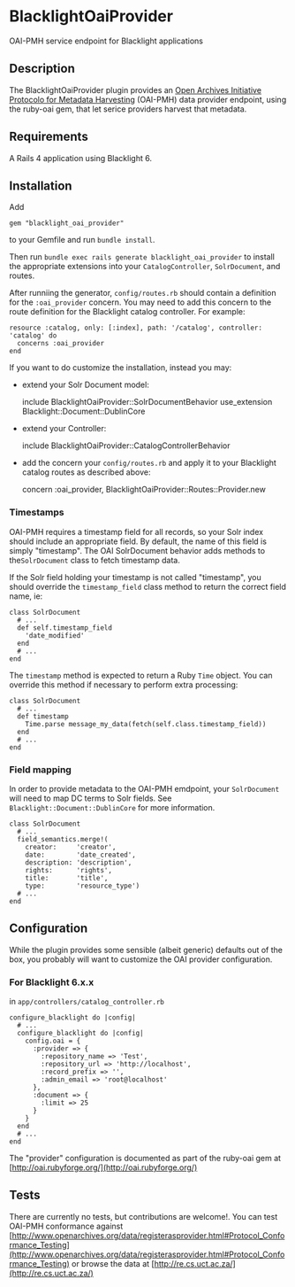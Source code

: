 # BlacklightOaiProvider

OAI-PMH service endpoint for Blacklight applications

## Description

The BlacklightOaiProvider plugin provides an [Open Archives Initiative Protocolo for Metadata Harvesting](http://www.openarchives.org/pmh/) (OAI-PMH) data provider endpoint, using the ruby-oai gem, that let serice providers harvest that metadata.

## Requirements

A Rails 4 application using Blacklight 6.

## Installation

Add

    gem "blacklight_oai_provider"

to your Gemfile and run `bundle install`.

Then run `bundle exec rails generate blacklight_oai_provider` to install the appropriate extensions into your `CatalogController`, `SolrDocument`, and routes.

After runniing the generator, `config/routes.rb` should contain a definition for the `:oai_provider` concern. You may need to add this concern to the route definition for the Blacklight catalog controller. For example:

    resource :catalog, only: [:index], path: '/catalog', controller: 'catalog' do
      concerns :oai_provider
    end 

If you want to do customize the installation, instead you may:

  * extend your Solr Document model:
    
    include BlacklightOaiProvider::SolrDocumentBehavior
    use_extension Blacklight::Document::DublinCore

  * extend your Controller:

    include BlacklightOaiProvider::CatalogControllerBehavior

  * add the concern your `config/routes.rb` and apply it to your Blacklight catalog routes as described above:

    concern :oai_provider, BlacklightOaiProvider::Routes::Provider.new

### Timestamps

OAI-PMH requires a timestamp field for all records, so your Solr index should include an appropriate field. By default, the name of this field is simply "timestamp". The OAI SolrDocument behavior adds methods to the`SolrDocument` class to fetch timestamp data.

If the Solr field holding your timestamp is not called "timestamp", you should override the `timestamp_field` class method to return the correct field name, ie:

    class SolrDocument
      # ...
      def self.timestamp_field
        'date_modified'
      end
      # ...
    end

The `timestamp` method is expected to return a Ruby `Time` object. You can override this method if necessary to perform extra processing:

    class SolrDocument
      # ...
      def timestamp
        Time.parse message_my_data(fetch(self.class.timestamp_field))
      end
      # ...
    end

### Field mapping

In order to provide metadata to the OAI-PMH emdpoint, your `SolrDocument` will need to map DC terms to Solr fields. See `Blacklight::Document::DublinCore` for more information.

    class SolrDocument
      # ...
      field_semantics.merge!(
        creator:     'creator',
        date:        'date_created',
        description: 'description',
        rights:      'rights',
        title:       'title',
        type:        'resource_type')
      # ...
    end

## Configuration

While the plugin provides some sensible (albeit generic) defaults out of the box, you probably will want to customize the OAI provider configuration.

### For Blacklight 6.x.x

in `app/controllers/catalog_controller.rb`

    configure_blacklight do |config|
      # ...
      configure_blacklight do |config|
        config.oai = {
          :provider => {
            :repository_name => 'Test',
            :repository_url => 'http://localhost',
            :record_prefix => '',
            :admin_email => 'root@localhost'
          },
          :document => {
            :limit => 25
          }
        }
      end
      # ...
    end

The "provider" configuration is documented as part of the ruby-oai gem at [http://oai.rubyforge.org/](http://oai.rubyforge.org/)

## Tests

There are currently no tests, but contributions are welcome!. You can test OAI-PMH conformance against [http://www.openarchives.org/data/registerasprovider.html#Protocol_Conformance_Testing](http://www.openarchives.org/data/registerasprovider.html#Protocol_Conformance_Testing) or browse the data at [http://re.cs.uct.ac.za/](http://re.cs.uct.ac.za/) 
